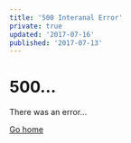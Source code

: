 ```yaml
---
title: '500 Interanal Error'
private: true
updated: '2017-07-16'
published: '2017-07-13'
---
```

# 500...

There was an error...

[Go home](/)